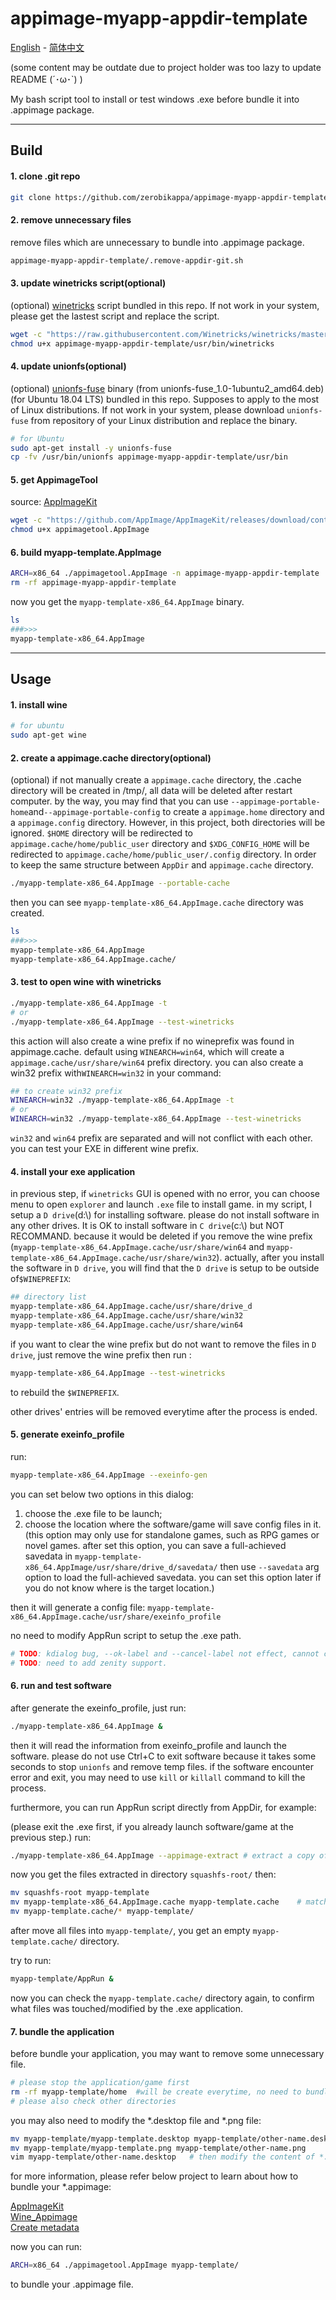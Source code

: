 # appimage-myapp-appdir-template

[English](https://github.com/zerobikappa/appimage-myapp-appdir-template/blob/main/README.md) - [简体中文](https://github.com/zerobikappa/appimage-myapp-appdir-template/blob/main/README.zh.md)

(some content may be outdate due to project holder was too lazy to update README (´･ω･`) )

My bash script tool to install or test windows .exe before bundle it into .appimage package.

---

## Build

#### 1. clone .git repo

```bash
git clone https://github.com/zerobikappa/appimage-myapp-appdir-template
```

#### 2. remove unnecessary files

remove files which are unnecessary to bundle into .appimage package.

```bash
appimage-myapp-appdir-template/.remove-appdir-git.sh
```

#### 3. update winetricks script(optional)

(optional) [winetricks](https://github.com/Winetricks/winetricks) script bundled in this repo. If not work in your system, please get the lastest script and replace the script.

```bash
wget -c "https://raw.githubusercontent.com/Winetricks/winetricks/master/src/winetricks" -O appimage-myapp-appdir-template/usr/bin/winetricks
chmod u+x appimage-myapp-appdir-template/usr/bin/winetricks
```

#### 4. update unionfs(optional)

(optional) [unionfs-fuse](https://github.com/rpodgorny/unionfs-fuse) binary (from unionfs-fuse_1.0-1ubuntu2_amd64.deb)(for Ubuntu 18.04 LTS) bundled in this repo. Supposes to apply to the most of Linux distributions. If not work in your system, please download `unionfs-fuse` from repository of your Linux distribution and replace the binary.

```bash
# for Ubuntu
sudo apt-get install -y unionfs-fuse
cp -fv /usr/bin/unionfs appimage-myapp-appdir-template/usr/bin
```

#### 5. get AppimageTool

source: [AppImageKit](https://github.com/AppImage/AppImageKit)

```bash
wget -c "https://github.com/AppImage/AppImageKit/releases/download/continuous/appimagetool-x86_64.AppImage" -O  appimagetool.AppImage
chmod u+x appimagetool.AppImage
```

#### 6. build myapp-template.AppImage

```bash
ARCH=x86_64 ./appimagetool.AppImage -n appimage-myapp-appdir-template
rm -rf appimage-myapp-appdir-template
```

now you get the `myapp-template-x86_64.AppImage` binary.

```bash
ls
###>>>
myapp-template-x86_64.AppImage
```

---

## Usage

#### 1. install wine

```bash
# for ubuntu
sudo apt-get wine
```

#### 2. create a appimage.cache directory(optional)

(optional) if not manually create a `appimage.cache` directory, the .cache directory will be created in /tmp/, all data will be deleted after restart computer. by the way, you may find that you can use `--appimage-portable-home`and`--appimage-portable-config` to create a `appimage.home` directory and a `appimage.config` directory. However, in this project, both directories will be ignored.
`$HOME` directory will be redirected to `appimage.cache/home/public_user` directory and `$XDG_CONFIG_HOME` will be redirected to `appimage.cache/home/public_user/.config` directory. In order to keep the same structure between `AppDir` and `appimage.cache` directory.

```bash
./myapp-template-x86_64.AppImage --portable-cache
```

then you can see `myapp-template-x86_64.AppImage.cache` directory was created.

```bash
ls
###>>>
myapp-template-x86_64.AppImage
myapp-template-x86_64.AppImage.cache/
```

#### 3. test to open wine with winetricks

```bash
./myapp-template-x86_64.AppImage -t
# or
./myapp-template-x86_64.AppImage --test-winetricks
```

this action will also create a wine prefix if no wineprefix was found in appimage.cache.
default using `WINEARCH=win64`, which will create a `appimage.cache/usr/share/win64` prefix directory. you can also create a win32 prefix with`WINEARCH=win32` in your command:

```bash
## to create win32 prefix
WINEARCH=win32 ./myapp-template-x86_64.AppImage -t
# or
WINEARCH=win32 ./myapp-template-x86_64.AppImage --test-winetricks
```

`win32` and `win64` prefix are separated and will not conflict with each other. you can test your EXE in different wine prefix.

#### 4. install your exe application

in previous step, if `winetricks` GUI is opened with no error, you can choose menu to open `explorer` and launch `.exe` file to install game.
in my script, I setup a `D drive`(d:\\) for installing software. please do not install software in any other drives. It is OK to install software in `C drive`(c:\\) but NOT RECOMMAND. because it would be deleted if you remove the wine prefix (`myapp-template-x86_64.AppImage.cache/usr/share/win64` and `myapp-template-x86_64.AppImage.cache/usr/share/win32`).
actually, after you install the software in `D drive`, you will find that the `D drive` is setup to be outside of`$WINEPREFIX`:

```bash
## directory list
myapp-template-x86_64.AppImage.cache/usr/share/drive_d
myapp-template-x86_64.AppImage.cache/usr/share/win32
myapp-template-x86_64.AppImage.cache/usr/share/win64
```

if you want to clear the wine prefix but do not want to remove the files in `D drive`, just remove the wine prefix then run :

```bash
myapp-template-x86_64.AppImage --test-winetricks
```

to rebuild the `$WINEPREFIX`.

other drives' entries will be removed everytime after the process is ended.

#### 5. generate exeinfo_profile

run:

```bash
myapp-template-x86_64.AppImage --exeinfo-gen
```

you can set below two options in this dialog:

1) choose the .exe file to be launch;
2) choose the location where the software/game will save config files in it. (this option may only use for standalone games, such as RPG games or novel games. after set this option, you can save a full-achieved savedata in `myapp-template-x86_64.AppImage/usr/share/drive_d/savedata/` then use `--savedata` arg option to load the full-achieved savedata. you can set this option later if you do not know where is the target location.)

then it will generate a config file:
`myapp-template-x86_64.AppImage.cache/usr/share/exeinfo_profile`

no need to modify AppRun script to setup the .exe path.

```bash
# TODO: kdialog bug, --ok-label and --cancel-label not effect, cannot change the text on button. now using "ok" button to replace "go", and using "cancel" button for "save & close".
# TODO: need to add zenity support.
```

#### 6. run and test software

after generate the exeinfo_profile, just run:

```bash
./myapp-template-x86_64.AppImage &
```

then it will read the information from exeinfo_profile and launch the software.
please do not use Ctrl+C to exit software because it takes some seconds to stop `unionfs` and remove temp files.
if the software encounter error and exit, you may need to use `kill` or `killall` command to kill the process.

furthermore, you can run AppRun script directly from AppDir, for example:

(please exit the .exe first, if you already launch software/game at the previous step.)
run:

```bash
./myapp-template-x86_64.AppImage --appimage-extract	# extract a copy of template from .appimage package
```

now you get the files extracted in directory   `squashfs-root/`
then:

```bash
mv squashfs-root myapp-template
mv myapp-template-x86_64.AppImage.cache myapp-template.cache	# match the name with myapp-template/ directory.
mv myapp-template.cache/* myapp-template/
```

after move all files into `myapp-template/`, you get an empty `myapp-template.cache/` directory.

try to run:

```bash
myapp-template/AppRun &
```

now you can check the `myapp-template.cache/` directory again, to confirm what files was touched/modified by the .exe application.

#### 7. bundle the application

before bundle your application, you may want to remove some unnecessary file.

```bash
# please stop the application/game first
rm -rf myapp-template/home	#will be create everytime, no need to bundle into appimage
# please also check other directories
```

you may also need to modify the *.desktop file and *.png file:

```bash
mv myapp-template/myapp-template.desktop myapp-template/other-name.desktop
mv myapp-template/myapp-template.png myapp-template/other-name.png
vim myapp-template/other-name.desktop	# then modify the content of *.desktop file
```

for more information, please refer below project to learn about how to bundle your *.appimage:

[AppImageKit](https://github.com/AppImage/AppImageKit)  
[Wine_Appimage](https://github.com/Hackerl/Wine_Appimage)  
[Create metadata](https://www.freedesktop.org/software/appstream/metainfocreator/#/guiapp)  

now you can run:

```bash
ARCH=x86_64 ./appimagetool.AppImage myapp-template/
```

to bundle your .appimage file.


